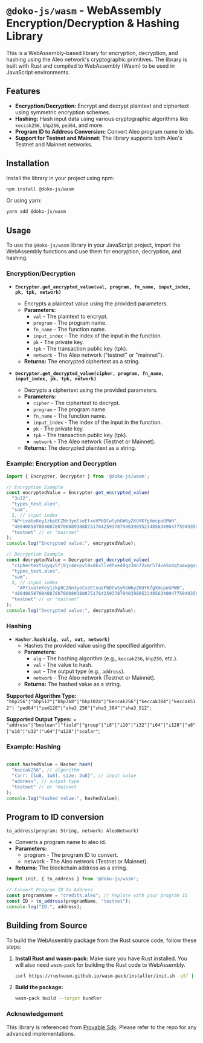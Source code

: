 # `@doko-js/wasm` - WebAssembly Encryption/Decryption & Hashing Library

This is a WebAssembly-based library for encryption, decryption, and hashing using the Aleo network's cryptographic primitives. The library is built with Rust and compiled to WebAssembly (Wasm) to be used in JavaScript environments. 

## Features

- **Encryption/Decryption:** Encrypt and decrypt plaintext and ciphertext using symmetric encryption schemes.
- **Hashing:** Hash input data using various cryptographic algorithms like `keccak256`, `bhp256`, `ped64`, and more.
- **Program ID to Address Conversion:** Convert Aleo program name to ids.
- **Support for Testnet and Mainnet:** The library supports both Aleo's Testnet and Mainnet networks.

## Installation

Install the library in your project using npm:

```bash
npm install @doko-js/wasm
```

Or using yarn:

```bash
yarn add @doko-js/wasm
```

## Usage

To use the `@doko-js/wasm` library in your JavaScript project, import the WebAssembly functions and use them for encryption, decryption, and hashing.

### Encryption/Decryption

- **`Encrypter.get_encrypted_value(val, program, fn_name, input_index, pk, tpk, network)`**
  - Encrypts a plaintext value using the provided parameters.
  - **Parameters:**
    - `val` - The plaintext to encrypt.
    - `program` - The program name.
    - `fn_name` - The function name.
    - `input_index` - The index of the input in the function.
    - `pk` - The private key.
    - `tpk` - The transaction public key (tpk).
    - `network` - The Aleo network ("testnet" or "mainnet").
  - **Returns:** The encrypted ciphertext as a string.

- **`Decrypter.get_decrypted_value(cipher, program, fn_name, input_index, pk, tpk, network)`**
  - Decrypts a ciphertext using the provided parameters.
  - **Parameters:**
    - `cipher` - The ciphertext to decrypt.
    - `program` - The program name.
    - `fn_name` - The function name.
    - `input_index` - The index of the input in the function.
    - `pk` - The private key.
    - `tpk` - The transaction public key (tpk).
    - `network` - The Aleo network (Testnet or Mainnet).
  - **Returns:** The decrypted plaintext as a string.

### Example: Encryption and Decryption

```javascript
import { Encrypter, Decrypter } from '@doko-js/wasm';

// Encryption Example
const encryptedValue = Encrypter.get_encrypted_value(
  "3u32",
  "types_test.aleo",
  "sum",
  2, // input index
  "APrivateKey1zkp8CZNn3yeCseEtxuVPbDCwSyhGW6yZKUYKfgXmcpoGPWH",
  "4894085870840878070008938887517642593787940398952348563490477594935969679255group",
  "testnet" // or "mainnet"
);
console.log("Encrypted value:", encryptedValue);

// Decryption Example
const decryptedValue = Decrypter.get_decrypted_value(
  "ciphertext1qyqv5fj8jc4enpvl8xdkxllvdhxe49qz3mn72xmr574ve5n4qtuawpgs4egw3",
  "types_test.aleo",
  "sum",
  2, // input index
    "APrivateKey1zkp8CZNn3yeCseEtxuVPbDCwSyhGW6yZKUYKfgXmcpoGPWH",
  "4894085870840878070008938887517642593787940398952348563490477594935969679255group",
  "testnet" // or "mainnet"
);
console.log("Decrypted value:", decryptedValue);
```

### Hashing

- **`Hasher.hash(alg, val, out, network)`**
  - Hashes the provided value using the specified algorithm.
  - **Parameters:**
    - `alg` - The hashing algorithm (e.g., `keccak256`, `bhp256`, etc.).
    - `val` - The value to hash.
    - `out` - The output type (e.g., `address`).
    - `network` - The Aleo network (Testnet or Mainnet).
  - **Returns:** The hashed value as a string.

**Supported Algorithm Type:** ```"bhp256"|"bhp512"|"bhp768"|"bhp1024"|"keccak256"|"keccak384"|"keccak512"| "ped64"|"ped128"|"sha3_256"|"sha3_384"|"sha3_512"```;

**Supported Output Types:** = ```"address"|"boolean"|"field"|"group"|"i8"|"i16"|"i32"|"i64"|"i128"|"u8"|"u16"|"u32"|"u64"|"u128"|"scalar"```;

### Example: Hashing

```javascript

const hashedValue = Hasher.hash(
  "keccak256", // algorithm
  "{arr: [1u8, 1u8], size: 2u8}", // input value
  "address", // output type
  "testnet" // or "mainnet
);
console.log("Hashed value:", hashedValue);
```

## Program to ID conversion
`to_address(program: String, network: AleoNetwork)`
- Converts a program name to aleo id.
- **Parameters:**
    - program - The program ID to convert.
    - network - The Aleo network (Testnet or Mainnet).
- **Returns:** The blockchain address as a string.

```javascript
import init, { to_address } from '@doko-js/wasm';

// Convert Program ID to Address
const programName = "credits.aleo"; // Replace with your program ID
const ID = to_address(programName, "testnet");
console.log("ID:", address);

```

## Building from Source

To build the WebAssembly package from the Rust source code, follow these steps:

1. **Install Rust and wasm-pack:**
   Make sure you have Rust installed. You will also need `wasm-pack` for building the Rust code to WebAssembly.
   
   ```bash
   curl https://rustwasm.github.io/wasm-pack/installer/init.sh -sSf | sh
   ```

2. **Build the package:**

   ```bash
   wasm-pack build --target bundler
   ```

### Acknowledgement
This library is referenced from [Provable Sdk](https://github.com/ProvableHQ/sdk). Please refer to the repo for any advanced implementations.

